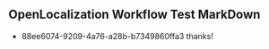 ## OpenLocalization Workflow Test MarkDown
* 88ee6074-9209-4a76-a28b-b7349860ffa3 thanks!

<!--HONumber=Aug16_HO5-->


